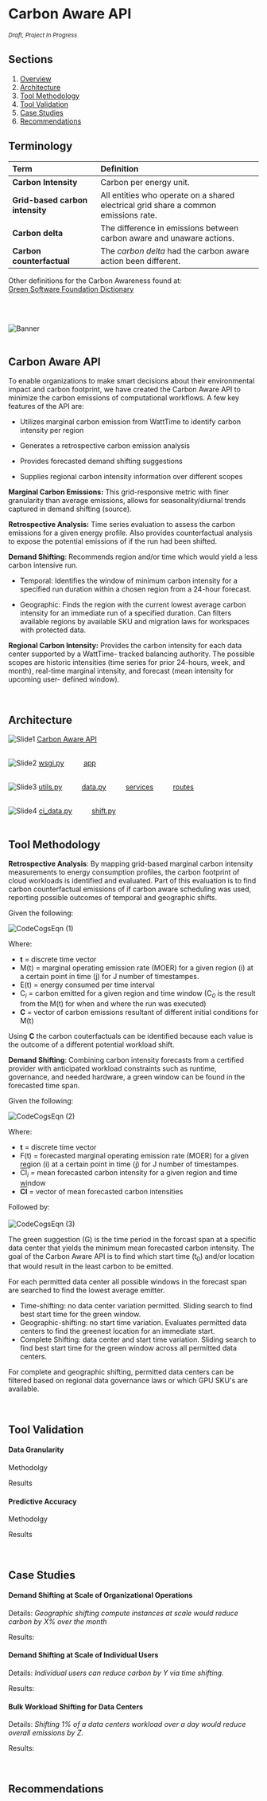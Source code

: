 
# Carbon Aware API
<sup>*Draft, Project In Progress*</sup>

## Sections
<ol>
  <li><a href="#Carbon Aware API">Overview</a></li>
  <li><a href="#Tool Architecture">Architecture</a></li>
  <li><a href="#Tool Methodology">Tool Methodology</a></li>
  <li><a href="#Tool Validation">Tool Validation</a></li>
  <li><a href="#Case Studies">Case Studies</a></li>
  <li><a href="#Tool Recommendations">Recommendations</a></li>
</ol>

## Terminology 
| Term | Definition   |
| :------------- | :---------- | 
| **Carbon Intensity** | Carbon per energy unit. |
| **Grid-based carbon intensity**   | All entities who operate on a shared electrical grid share a common emissions rate. | 
| **Carbon delta**   | The difference in emissions between carbon aware and unaware actions. | 
| **Carbon counterfactual**   | The *carbon delta* had the carbon aware action been different.| 

Other definitions for the Carbon Awareness found at: <br>
<a href = "https://github.com/Green-Software-Foundation/Dictionary/blob/dev/Dictionary/Dictionary.md">Green Software Foundation Dictionary</a>

<br><br>


![Banner](https://user-images.githubusercontent.com/80305894/132620015-b0a5007a-d605-43ca-a260-8b3bc5206b32.png)
<br><br>
<a name="Carbon Aware API"></a>

## Carbon Aware API

To enable organizations to make smart decisions about their environmental impact and carbon footprint, we have created the Carbon Aware API to minimize the carbon emissions of computational workflows. A few key features of the API are: 

* Utilizes marginal carbon emission from WattTime to identify carbon intensity per region 

* Generates a retrospective carbon emission analysis 

* Provides forecasted demand shifting suggestions 

* Supplies regional carbon intensity information over different scopes  

**Marginal Carbon Emissions:** This grid-responsive metric with finer granularity than average emissions, allows for seasonality/diurnal trends captured in demand shifting (source). 

**Retrospective Analysis:** Time series evaluation to assess the carbon emissions for a given energy profile. Also provides counterfactual analysis to expose the potential emissions of if the run had been shifted. 

**Demand Shifting**: Recommends region and/or time which would yield a less carbon intensive run.  

* Temporal: Identifies the window of minimum carbon intensity for a specified run duration within a chosen region from a 24-hour forecast.  

* Geographic: Finds the region with the current lowest average carbon intensity for an immediate run of a specified duration. Can filters available regions by available SKU and migration laws for workspaces with protected data.  

**Regional Carbon Intensity:** Provides the carbon intensity for each data center supported by a WattTime- tracked balancing authority.  The possible scopes are historic intensities (time series for prior 24-hours, week, and month), real-time marginal intensity, and forecast (mean intensity for upcoming user- defined window). 

<br>

<a name="Tool Architecture"></a>

## Architecture



![Slide1](https://user-images.githubusercontent.com/80305894/133732784-a3cf30d2-577d-4efd-81e0-c5cc4211fc1c.jpg)
<a href = "https://github.com/TaylorPrewitt/carbon-awareAPI/tree/main/Carbon_Aware_API">Carbon Aware API</a>
<br><br>


![Slide2](https://user-images.githubusercontent.com/80305894/133732786-353f6794-32ca-4049-a2ed-b0103005efb2.jpg)
<a href = "https://github.com/TaylorPrewitt/carbon-awareAPI/blob/main/Carbon_Aware_API/wsgi.py">wsgi.py</a>
&nbsp;&nbsp;&nbsp;&nbsp;&nbsp;&nbsp;&nbsp;&nbsp;
<a href = "https://github.com/TaylorPrewitt/carbon-awareAPI/tree/main/Carbon_Aware_API/app">app</a>
&nbsp;&nbsp;&nbsp;&nbsp;&nbsp;&nbsp;&nbsp;&nbsp;
<br><br>

![Slide3](https://user-images.githubusercontent.com/80305894/133735224-0cc694e5-61fd-4d47-8df6-2213ca32a4c3.jpg)
<a href = "https://github.com/TaylorPrewitt/carbon-awareAPI/blob/main/Carbon_Aware_API/app/utils.py">utils.py</a>
&nbsp;&nbsp;&nbsp;&nbsp;&nbsp;&nbsp;&nbsp;&nbsp;
<a href = "https://github.com/TaylorPrewitt/carbon-awareAPI/blob/main/Carbon_Aware_API/app/data.py">data.py</a>
&nbsp;&nbsp;&nbsp;&nbsp;&nbsp;&nbsp;&nbsp;&nbsp;
<a href = "https://github.com/TaylorPrewitt/carbon-awareAPI/tree/main/Carbon_Aware_API/app/services">services</a>
&nbsp;&nbsp;&nbsp;&nbsp;&nbsp;&nbsp;&nbsp;&nbsp;
<a href = "https://github.com/TaylorPrewitt/carbon-awareAPI/tree/main/Carbon_Aware_API/app/routes">routes</a>
<br><br>


![Slide4](https://user-images.githubusercontent.com/80305894/133732792-b897e384-f8ca-4c3e-bad2-64f73a7793f9.jpg)
<a href = "https://github.com/TaylorPrewitt/carbon-awareAPI/blob/main/Carbon_Aware_API/app/routes/ci_data.py">ci_data.py</a>
&nbsp;&nbsp;&nbsp;&nbsp;&nbsp;&nbsp;&nbsp;&nbsp;
<a href = "https://github.com/TaylorPrewitt/carbon-awareAPI/blob/main/Carbon_Aware_API/app/routes/shift.py">shift.py</a>
<br><br>


<a name="Tool Methodology"></a>

## Tool Methodology

**Retrospective Analysis**: By mapping grid-based marginal carbon intensity measurements to energy consumption profiles, the carbon footprint of cloud workloads is identified and evaluated.  Part of this evaluation is to find carbon counterfactual emissions of if carbon aware scheduling was used, reporting possible outcomes of temporal and geographic shifts.  


Given the following:
<br>

![CodeCogsEqn (1)](https://user-images.githubusercontent.com/80305894/133733435-c8532304-3a4a-4140-9dbd-cc449758f423.png)

Where:

* **t** = discrete time vector<br>
* M(t) = marginal operating emission rate (MOER) for a given region (i) at a certain point in time (j) for J number of timestampes.<br>
* E(t) = energy consumed per time interval
* C<sub><i>i</i></sub> = carbon emitted for a given region and time window (C<sub><i>0</i></sub> is the result from the M(t) for when and where the run was executed)
* **C** = vector of carbon emissions resultant of different initial conditions for M(t) <br>

Using **C** the carbon couterfactuals can be identified because each value is the outcome of a different potential workload shift.    

**Demand Shifting**: Combining carbon intensity forecasts from a certified provider with anticipated workload constraints such as runtime, governance, and needed hardware, a green window can be found in the forecasted time span. 

Given the following:
<br>

![CodeCogsEqn (2)](https://user-images.githubusercontent.com/80305894/133733627-aeffbdce-4714-4b31-97aa-247123332acd.png)

Where:

* **t** = discrete time vector<br>
* F(t) = forecasted marginal operating emission rate (MOER) for a given region (i) at a certain point in time (j) for J number of timestampes.<br>
* <span style="text-decoration:overline">CI</span><sub><i>i</i></sub> = mean forecasted carbon intensity for a given region and time window 
* **<span style="text-decoration:overline">CI</span>** = vector of mean forecasted carbon intensities  <br>

Followed by:
<br><br>
![CodeCogsEqn (3)](https://user-images.githubusercontent.com/80305894/133733779-a7e25132-613c-4788-ac1a-c7ce2fa4f2f0.png)

The green suggestion (G) is the time period in the forcast span at a specific data center that yields the minimum mean forecasted carbon intensity. The goal of the Carbon Aware API is to find which start time (t<sub>0</sub>) and/or location that would result in the least carbon to be emitted.  

For each permitted data center all possible windows in the forecast span are searched to find the lowest average emitter. 
* Time-shifting: no data center variation permitted. Sliding search to find best start time for the green window.
* Geographic-shifting: no start time variation. Evaluates permitted data centers to find the greenest location for an immediate start.
* Complete Shifting: data center and start time variation. Sliding search to find best start time for the green window across all permitted data centers. 

For complete and geographic shifting, permitted data centers can be filtered based on regional data governance laws or which GPU SKU's are available. 

<br>

<a name="Tool Validation"></a>

## Tool Validation

#### Data Granularity

Methodolgy 

Results

#### Predictive Accuracy

Methodolgy 

Results

<br>

<a name="Case Studies"></a>

## Case Studies

#### Demand Shifting at Scale of Organizational Operations 

Details: *Geographic shifting compute instances at scale would reduce carbon by X% over the month*

Results:

#### Demand Shifting at Scale of Individual Users 

Details: *Individual users can reduce carbon by Y via time shifting.*

Results:

#### Bulk Workload Shifting for Data Centers

Details: *Shifting 1% of a data centers workload over a day would reduce overall emissions by Z.*

Results:


<br>

<a name="Tool Recommendations"></a>

## Recommendations
